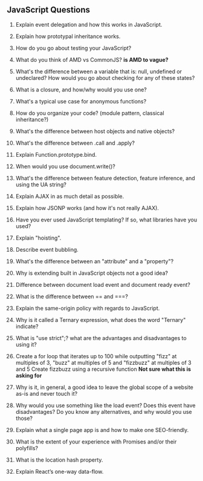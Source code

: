## JavaScript Questions



1. Explain event delegation and how this works in JavaScript.

1. Explain how prototypal inheritance works.

1. How do you go about testing your JavaScript?

1. What do you think of AMD vs CommonJS?
**is AMD to vague?**

1. What's the difference between a variable that is: null, undefined or undeclared? How would you go about checking for any of these states?

1. What is a closure, and how/why would you use one?

1. What's a typical use case for anonymous functions?

1. How do you organize your code? (module pattern, classical inheritance?)

1. What's the difference between host objects and native objects?

1. What's the difference between .call and .apply?

1. Explain Function.prototype.bind.

1. When would you use document.write()?

1. What's the difference between feature detection, feature inference, and using the UA string?

1. Explain AJAX in as much detail as possible.

1. Explain how JSONP works (and how it's not really AJAX).

1. Have you ever used JavaScript templating? If so, what libraries have you used?

1. Explain "hoisting".

1. Describe event bubbling.

1. What's the difference between an "attribute" and a "property"?

1. Why is extending built in JavaScript objects not a good idea?

1. Difference between document load event and document ready event?

1. What is the difference between == and ===?

1. Explain the same-origin policy with regards to JavaScript.

1. Why is it called a Ternary expression, what does the word "Ternary" indicate?

1. What is "use strict";? what are the advantages and disadvantages to using it?

1. Create a for loop that iterates up to 100 while outputting "fizz" at multiples of 3, "buzz" at multiples of 5 and "fizzbuzz" at multiples of 3 and 5
Create fizzbuzz using a recursive function
**Not sure what this is asking for**

1. Why is it, in general, a good idea to leave the global scope of a website as-is and never touch it?

1. Why would you use something like the load event? Does this event have disadvantages? Do you know any alternatives, and why would you use those?

1. Explain what a single page app is and how to make one SEO-friendly.

1. What is the extent of your experience with Promises and/or their polyfills?

1. What is the location hash property.

1. Explain React’s one-way data-flow.
